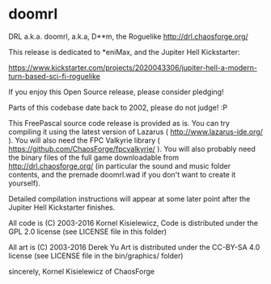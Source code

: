 # doomrl

DRL a.k.a. doomrl, a.k.a, D**m, the Roguelike
http://drl.chaosforge.org/

This release is dedicated to *eniMax, and the Jupiter Hell Kickstarter:

https://www.kickstarter.com/projects/2020043306/jupiter-hell-a-modern-turn-based-sci-fi-roguelike

If you enjoy this Open Source release, please consider pledging!

Parts of this codebase date back to 2002, please do not judge! :P

This FreePascal source code release is provided as is. You can try compiling it using the latest version of Lazarus ( http://www.lazarus-ide.org/ ). You will also need the FPC Valkyrie library ( https://github.com/ChaosForge/fpcvalkyrie/ ). You will also probably need the binary files of the full game downloadable from http://drl.chaosforge.org/ (in particular the sound and music folder contents, and the premade doomrl.wad if you don't want to create it yourself).

Detailed compilation instructions will appear at some later point after the Jupiter Hell Kickstarter finishes.

All code is (C) 2003-2016 Kornel Kisielewicz, 
Code is distributed under the GPL 2.0 license (see LICENSE file in this folder)

All art is (C) 2003-2016 Derek Yu
Art is distributed under the CC-BY-SA 4.0 license (see LICENSE file in the bin/graphics/ folder)

sincerely,
Kornel Kisielewicz of ChaosForge
